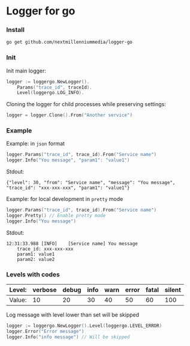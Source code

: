 # Logger for go

### Install

```bash
go get github.com/nextmillenniummedia/logger-go
```

### Init

Init main logger:
```go
logger := loggergo.NewLogger().
    Params("trace_id", traceId).
    Level(loggergo.LOG_INFO).
```

Cloning the logger for child processes while preserving settings:
```go
logger = logger.Clone().From("Another service")
```

### Example

Example: in `json` format
```go
logger.Params("trace_id", trace_id).From("Service name")
logger.Info("You message", "param1": "value1")
```
Stdout:
```
{"level": 30, "from": "Service name", "message": "You message", "trace_id": "xxx-xxx-xxx", "param1": "value1"}
```

Example: for local development in `pretty` mode
```go
logger.Params("trace_id", trace_id).From("Service name")
logger.Pretty() // Enable pretty mode
logger.Info("You message")
```
Stdout:
```
12:31:33.988 [INFO]    [Service name] You message
    trace_id: xxx-xxx-xxx
    param1: value1
    param2: value2
```

### Levels with codes

| Level: | verbose | debug | info | warn | error | fatal | silent   |
|--------|---------|-------|------|------|-------|-------|----------|
| Value: | 10      | 20    | 30   | 40   | 50    | 60    | 100      |

Log message with level lower than set will be skipped

```go
logger := loggergo.NewLogger().Level(loggergo.LEVEL_ERROR)
logger.Error("Error message")
logger.Info("info message") // Will be skipped
```
